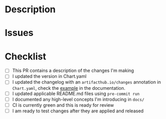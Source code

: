 <!--
    Thank you for your contribution. Please use this template to help guide
    you towards preparing a PR that fullfills our merge requirements.
-->
# Description

<!-- Describe the changes your PR introduces here. -->

# Issues

<!--
    Link related issues here, it's ok if this is empty but we do recommend that
    you create issues before working on PRs, issues on internal trackers are
    fine and need not be linked here.

    If your PR adds a new chart we expect you to create and link an issue so we
    can discuss adding your chart before you put the work into creating it.
-->

# Checklist

<!--
    Take care of the default items before marking your PR as ready for review,
    be prepared to add more items.
-->

* [ ] This PR contains a description of the changes I'm making
* [ ] I updated the version in Chart.yaml
* [ ] I updated the changelog with an `artifacthub.io/changes` annotation in `Chart.yaml`, check the [example](/adfinis/helm-charts/blob/main/docs/development.md#Changelog) in the documentation.
* [ ] I updated applicable README.md files using  `pre-commit run`
* [ ] I documented any high-level concepts I'm introducing in `docs/`
* [ ] CI is currently green and this is ready for review
* [ ] I am ready to test changes after they are applied and released

<!--
    Please open PRs as Draft while you make CI green and/or finalise
    documentation. Your PR will be assigned to a CODEOWNER once you mark it
    as "Ready for Review".

   Once it is approved we will squash your changes onto the default branch
   and our trusty bot account will release them to the repository.
-->

